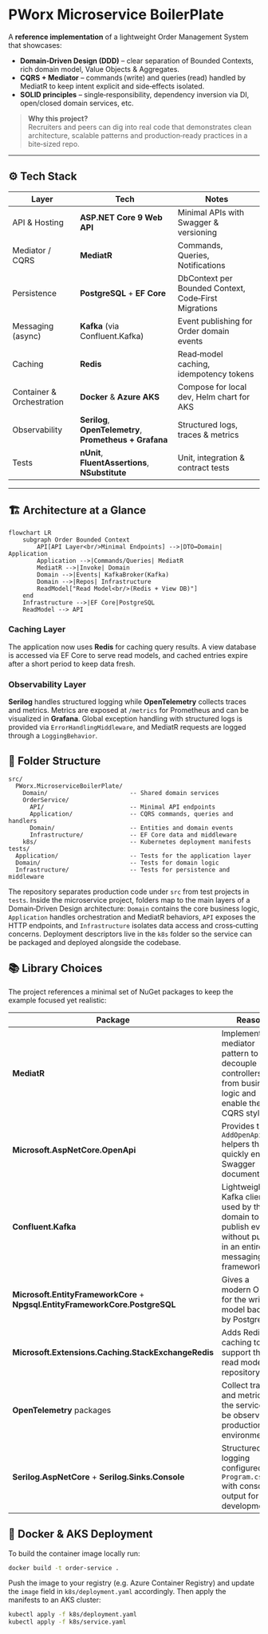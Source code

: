 # PWorx Microservice BoilerPlate

A **reference implementation** of a lightweight Order Management System that showcases:

* **Domain‑Driven Design (DDD)** – clear separation of Bounded Contexts, rich domain model, Value Objects & Aggregates.  
* **CQRS + Mediator** – commands (write) and queries (read) handled by MediatR to keep intent explicit and side‑effects isolated.  
* **SOLID principles** – single‑responsibility, dependency inversion via DI, open/closed domain services, etc.

> **Why this project?**  
> Recruiters and peers can dig into real code that demonstrates clean architecture, scalable patterns and production‑ready practices in a bite‑sized repo.

---

## ⚙️ Tech Stack

| Layer | Tech | Notes |
|-------|------|-------|
| API & Hosting | **ASP.NET Core 9 Web API** | Minimal APIs with Swagger & versioning |
| Mediator / CQRS | **MediatR** | Commands, Queries, Notifications |
| Persistence | **PostgreSQL** + **EF Core** | DbContext per Bounded Context, Code‑First Migrations |
| Messaging (async) | **Kafka** (via Confluent.Kafka) | Event publishing for Order domain events |
| Caching | **Redis** | Read‑model caching, idempotency tokens |
| Container & Orchestration | **Docker** & **Azure AKS** | Compose for local dev, Helm chart for AKS |
| Observability | **Serilog**, **OpenTelemetry**, **Prometheus + Grafana** | Structured logs, traces & metrics |
| Tests | **nUnit**, **FluentAssertions**, **NSubstitute** | Unit, integration & contract tests |

---

## 🏗️ Architecture at a Glance

```mermaid
flowchart LR
    subgraph Order Bounded Context
        API[API Layer<br/>Minimal Endpoints] -->|DTO↔Domain| Application
        Application -->|Commands/Queries| MediatR
        MediatR -->|Invoke| Domain
        Domain -->|Events| KafkaBroker(Kafka)
        Domain -->|Repos| Infrastructure
        ReadModel["Read Model<br/>(Redis + View DB)"]
    end
    Infrastructure -->|EF Core|PostgreSQL
    ReadModel --> API
```
### Caching Layer
The application now uses **Redis** for caching query results. A view database is accessed via EF Core to serve read models, and cached entries expire after a short period to keep data fresh.

### Observability Layer
**Serilog** handles structured logging while **OpenTelemetry** collects traces and metrics. Metrics are exposed at `/metrics` for Prometheus and can be visualized in **Grafana**.
Global exception handling with structured logs is provided via `ErrorHandlingMiddleware`, and MediatR requests are logged through a `LoggingBehavior`.

## 📁 Folder Structure

```
src/
  PWorx.MicroserviceBoilerPlate/
    Domain/                       -- Shared domain services
    OrderService/
      API/                        -- Minimal API endpoints
      Application/                -- CQRS commands, queries and handlers
      Domain/                     -- Entities and domain events
      Infrastructure/             -- EF Core data and middleware
    k8s/                          -- Kubernetes deployment manifests
tests/
  Application/                    -- Tests for the application layer
  Domain/                         -- Tests for domain logic
  Infrastructure/                 -- Tests for persistence and middleware
```

The repository separates production code under `src` from test projects in
`tests`. Inside the microservice project, folders map to the main layers of a
Domain‑Driven Design architecture: `Domain` contains the core business logic,
`Application` handles orchestration and MediatR behaviors, `API` exposes the
HTTP endpoints, and `Infrastructure` isolates data access and cross‑cutting
concerns. Deployment descriptors live in the `k8s` folder so the service can be
packaged and deployed alongside the codebase.

## 📚 Library Choices

The project references a minimal set of NuGet packages to keep the example focused yet realistic:

| Package | Reason |
|---------|-------|
| **MediatR** | Implements the mediator pattern to decouple controllers from business logic and enable the CQRS style. |
| **Microsoft.AspNetCore.OpenApi** | Provides the `AddOpenApi` helpers that quickly enable Swagger documentation. |
| **Confluent.Kafka** | Lightweight Kafka client used by the domain to publish events without pulling in an entire messaging framework. |
| **Microsoft.EntityFrameworkCore** + **Npgsql.EntityFrameworkCore.PostgreSQL** | Gives a modern ORM for the write model backed by PostgreSQL. |
| **Microsoft.Extensions.Caching.StackExchangeRedis** | Adds Redis caching to support the read model repository. |
| **OpenTelemetry** packages | Collect traces and metrics so the service can be observed in production environments. |
| **Serilog.AspNetCore** + **Serilog.Sinks.Console** | Structured logging configured in <code>Program.cs</code> with console output for local development. |


## 🚀 Docker & AKS Deployment

To build the container image locally run:

```bash
docker build -t order-service .
```

Push the image to your registry (e.g. Azure Container Registry) and update the
`image` field in `k8s/deployment.yaml` accordingly. Then apply the manifests to
an AKS cluster:

```bash
kubectl apply -f k8s/deployment.yaml
kubectl apply -f k8s/service.yaml
```
